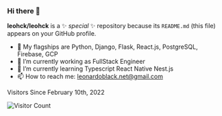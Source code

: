 ### Hi there 👋


**leohck/leohck** is a ✨ _special_ ✨ repository because its `README.md` (this file) appears on your GitHub profile.

- 🏁 My flagships are Python, Django, Flask, React.js, PostgreSQL, Firebase, GCP
- 🔭 I’m currently working as FullStack Engineer
- 🌱 I’m currently learning Typescript React Native Nest.js
- 📫 How to reach me: leonardoblack.net@gmail.com


Visitors Since  February 10th, 2022

![Visitor Count](https://profile-counter.glitch.me/leohck/count.svg)
